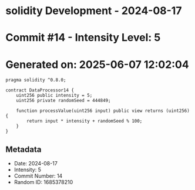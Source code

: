 ﻿# solidity Development - 2024-08-17
# Commit #14 - Intensity Level: 5
# Generated on: 2025-06-07 12:02:04
```solidity
pragma solidity ^0.8.0;

contract DataProcessor14 {
    uint256 public intensity = 5;
    uint256 private randomSeed = 444849;

    function processValue(uint256 input) public view returns (uint256) {
        return input * intensity + randomSeed % 100;
    }
}
```
## Metadata
- Date: 2024-08-17
- Intensity: 5
- Commit Number: 14
- Random ID: 1685378210
